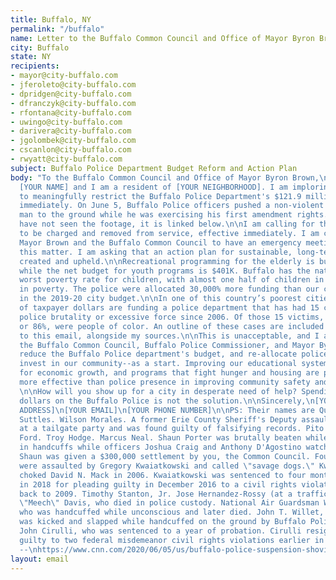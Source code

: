 ```yaml
---
title: Buffalo, NY
permalink: "/buffalo"
name: Letter to the Buffalo Common Council and Office of Mayor Byron Brown
city: Buffalo
state: NY
recipients:
- mayor@city-buffalo.com
- jferoleto@city-buffalo.com
- dpridgen@city-buffalo.com
- dfranczyk@city-buffalo.com
- rfontana@city-buffalo.com
- uwingo@city-buffalo.com
- darivera@city-buffalo.com
- jgolombek@city-buffalo.com
- cscanlon@city-buffalo.com
- rwyatt@city-buffalo.com
subject: Buffalo Police Department Budget Reform and Action Plan
body: "To the Buffalo Common Council and Office of Mayor Byron Brown,\n\nMy name is
  [YOUR NAME] and I am a resident of [YOUR NEIGHBORHOOD]. I am imploring you
  to meaningfully restrict the Buffalo Police Department's $121.9 million dollar budget
  immediately. On June 5, Buffalo Police officers pushed a non-violent 75 year old
  man to the ground while he was exercising his first amendment rights. In case you
  have not seen the footage, it is linked below.\n\nI am calling for these officers
  to be charged and removed from service, effective immediately. I am calling for
  Mayor Brown and the Buffalo Common Council to have an emergency meeting regarding
  this matter. I am asking that an action plan for sustainable, long-term change is
  created and upheld.\n\nRecreational programming for the elderly is budgeted at $1M,
  while the net budget for youth programs is $401K. Buffalo has the nation's fourth
  worst poverty rate for children, with almost one half of children in Buffalo living
  in poverty. The police were allocated 30,000% more funding than our city’s youth
  in the 2019-20 city budget.\n\nIn one of this country’s poorest cities, the majority
  of taxpayer dollars are funding a police department that has had 15 cases of alleged
  police brutality or excessive force since 2006. Of those 15 victims, 13 of them,
  or 86%, were people of color. An outline of these cases are included as a post-script
  to this email, alongside my sources.\n\nThis is unacceptable, and I am calling on
  the Buffalo Common Council, Buffalo Police Commissioner, and Mayor Byron Brown to
  reduce the Buffalo Police department's budget, and re-allocate police funding to
  invest in our community--as a start. Improving our educational system, local opportunities
  for economic growth, and programs that fight hunger and housing are proven to be
  more effective than police presence in improving community safety and wellness.
  \n\nHow will you show up for a city in desperate need of help? Spending $121.9 million
  dollars on the Buffalo Police is not the solution.\n\nSincerely,\n[YOUR NAME]\n[YOUR
  ADDRESS]\n[YOUR EMAIL]\n[YOUR PHONE NUMBER]\n\nPS: Their names are Quentin
  Suttles. Wilson Morales. A former Erie County Sheriff's Deputy assaulted someone
  at a tailgate party and was found guilty of falsifying records. Pito Rivera. Devin
  Ford. Troy Hodge. Marcus Neal. Shaun Porter was brutally beaten while an inmate
  in handcuffs while officers Joshua Craig and Anthony D'Agostino watched and laughed.
  Shaun was given a $300,000 settlement by you, the Common Council. Four Black teenagers
  were assaulted by Gregory Kwaiatkowski and called \"savage dogs.\" Kwaiatowski also
  choked David N. Mack in 2006. Kwaiatkowski was sentenced to four months in prison
  in 2018 for pleading guilty in December 2016 to a civil rights violation dating
  back to 2009. Timothy Stanton, Jr. Jose Hernandez-Rossy (at a traffic stop). Wardel
  \"Meech\" Davis, who died in police custody. National Air Guardsman William Sager
  who was handcuffed while unconscious and later died. John T. Willet, a Black man,
  was kicked and slapped while handcuffed on the ground by Buffalo Police officer
  John Cirulli, who was sentenced to a year of probation. Cirulli resigned and pleaded
  guilty to two federal misdemeanor civil rights violations earlier in 2014.\n\nSources
  --\nhttps://www.cnn.com/2020/06/05/us/buffalo-police-suspension-shoving-man-trnd/index.html\nhttps://www.bizjournals.com/buffalo/news/2019/01/15/buffalo-posts-the-nations-fourth-worst-poverty.html\nhttps://buffalonews.com/2020/01/01/lagging-in-2020-buffalo-needs-to-close-gaps-to-prosper-by-2030/\nhttps://www.wkbw.com/news/i-team/15-cases-of-alleged-police-brutality-excessive-force-in-wny-since-2006\nhttps://www.joincampaignzero.org/"
layout: email
---
```


